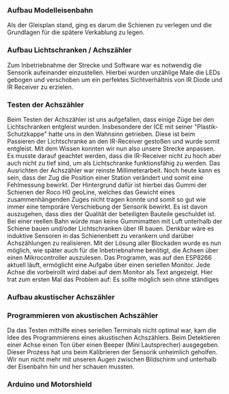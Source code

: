 ### Aufbau Modelleisenbahn <!--NJ-->
Als der Gleisplan stand, ging es darum die Schienen zu verlegen und die Grundlagen für die spätere Verkablung zu legen.

### Aufbau Lichtschranken / Achszähler <!--AP-->
Zum Inbetriebnahme der Strecke und Software war es notwendig die Sensorik aufeinander einzustellen.
Hierbei wurden unzählige Male die LEDs gebogen und verschoben um ein perfektes Sichtverhältnis von IR Diode und IR Receiver zu erzielen.

### Testen der Achszähler <!--AP-->
Beim Testen der Achszähler ist uns aufgefallen, dass einige Züge bei den Lichtschranken entgleist wurden. 
Insbesondere der ICE mit seiner "Plastik-Schutzkappe" hatte uns in den Wahnsinn getrieben. Diese ist beim Passieren der Lichtschranke an den IR-Receiver gestoßen und wurde somit entgleist.
Mit dem Wissen konnten wir nun also unsere Strecke anpassen. Es musste darauf geachtet werden, dass die IR-Receiver nicht zu hoch aber auch nicht zu tief sind, um als Lichtschranke funktionsfähig zu werden.
Das Ausrichten der Achszähler war reinste Millimeterarbeit. Noch heute kann es sein, dass der Zug die Position einer Station verändert und somit eine Fehlmessung bewirkt. 
Der Hintergrund dafür ist hierbei das Gummi der Schienen der Roco H0 geoLine, welches das Gewicht eines zusammenhängenden Zuges nicht tragen konnte und somit so gut wie immer eine temporäre Verschiebung der Sensorik bewirkt.
Es ist davon auszugehen, dass dies der Qualität der beteiligten Bauteile geschuldet ist. Bei einer reellen Bahn würde man keine Gummimatten mit Luft unterhalb der Schiene bauen und/oder Lichtschranken über IR bauen.
Denkbar wäre es induktive Sensoren in das Schienenbett zu verankern und darüber Achszählungen zu realisieren.
Mit der Lösung aller Blockaden wurde es nun möglich, wie später auch für die Inbetriebnahme benötigt, die Achsen über einen Mikrocontroller auszulesen. 
Das Programm, was auf den ESP8266 aktuell läuft, ermöglicht eine Aufgabe über einen seriellen Monitor. Jede Achse die vorbeirollt wird dabei auf dem Monitor als Text angezeigt.
Hier trat zum ersten Mal das Problem auf: Es sollte möglich sein ohne ständiges 


### Aufbau akustischer Achszähler <!--AP-->



### Programmieren von akustischen Achszähler <!--AP-->
Da das Testen mithilfe eines seriellen Terminals nicht optimal war, kam die Idee des Programmierens eines akustischen Achszählers. 
Beim Detektieren einer Achse einen Ton über einen Beeper (Mini Lautsprecher) ausgegeben. Dieser Prozess hat uns beim Kalibrieren der Sensorik unheimlich geholfen.
Wir nun nicht mehr mit unseren Augen zwischen Bildschirm und unterhalb der Eisenbahn hin und her schauen mussten.

### Arduino und Motorshield <!--AP-->
